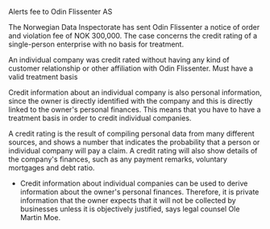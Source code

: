 Alerts fee to Odin Flissenter AS

The Norwegian Data Inspectorate has sent Odin Flissenter a notice of order and violation fee of NOK 300,000. The case concerns the credit rating of a single-person enterprise with no basis for treatment.

An individual company was credit rated without having any kind of customer relationship or other affiliation with Odin Flissenter.
Must have a valid treatment basis

Credit information about an individual company is also personal information, since the owner is directly identified with the company and this is directly linked to the owner's personal finances. This means that you have to have a treatment basis in order to credit individual companies.

A credit rating is the result of compiling personal data from many different sources, and shows a number that indicates the probability that a person or individual company will pay a claim. A credit rating will also show details of the company's finances, such as any payment remarks, voluntary mortgages and debt ratio.

- Credit information about individual companies can be used to derive information about the owner's personal finances. Therefore, it is private information that the owner expects that it will not be collected by businesses unless it is objectively justified, says legal counsel Ole Martin Moe.
